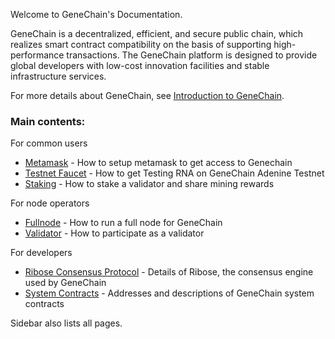 Welcome to GeneChain's Documentation.

GeneChain is a decentralized, efficient, and secure public chain, which realizes
smart contract compatibility on the basis of supporting high-performance
transactions. The GeneChain platform is designed to provide global developers
with low-cost innovation facilities and stable infrastructure services.

For more details about GeneChain, see [Introduction to GeneChain](introduction.md).

### Main contents:

For common users
* [Metamask](user_manual/metamask.md) - How to setup metamask to get access to Genechain
* [Testnet Faucet](user_manual/testnet_faucet.md) - How to get Testing RNA on GeneChain Adenine Testnet
* [Staking](user_manual/staking.md) - How to stake a validator and share mining rewards

For node operators
* [Fullnode](development/fullnode.md) - How to run a full node for GeneChain
* [Validator](development/validator.md) - How to participate as a validator

For developers
* [Ribose Consensus Protocol](development/ribose_consensus_protocol.md) - Details of Ribose, the consensus engine used by GeneChain
* [System Contracts](development/system_contracts.md) - Addresses and descriptions of GeneChain system contracts

Sidebar also lists all pages.
